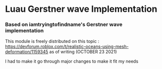 # Luau Gerstner wave Implementation

### Based on iamtryingtofindname's Gerstner wave implementation

This module is freely distributed on this topic : https://devforum.roblox.com/t/realistic-oceans-using-mesh-deformation/1159345 as of writing (OCTOBER 23 2021)

I had to make it go through major changes to make it fit my needs
